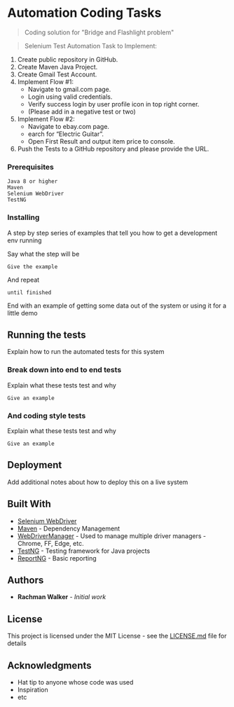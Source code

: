 # Automation Coding Tasks

> Coding solution for "Bridge and Flashlight problem"

> Selenium Test Automation Task to Implement:

1.	Create public repository in GitHub.
2.	Create Maven Java Project.
3.	Create Gmail Test Account.
4.	Implement Flow #1:
    - Navigate to gmail.com page.
    - Login using valid credentials.
    - Verify success login by user profile icon in top right corner.
    - (Please add in a negative test or two)
5.	Implement Flow #2:
    - Navigate to ebay.com page.
    - earch for “Electric Guitar”.
    - Open First Result and output item price to console.
6.	Push the Tests to a GitHub repository and please provide the URL.

### Prerequisites

```
Java 8 or higher
Maven
Selenium WebDriver
TestNG
```

### Installing

A step by step series of examples that tell you how to get a development env running

Say what the step will be

```
Give the example
```

And repeat

```
until finished
```

End with an example of getting some data out of the system or using it for a little demo

## Running the tests

Explain how to run the automated tests for this system

### Break down into end to end tests

Explain what these tests test and why

```
Give an example
```

### And coding style tests

Explain what these tests test and why

```
Give an example
```

## Deployment

Add additional notes about how to deploy this on a live system

## Built With

* [Selenium WebDriver](https://www.selenium.dev/documentation/en/webdriver/)
* [Maven](https://maven.apache.org/) - Dependency Management
* [WebDriverManager](https://github.com/bonigarcia/webdrivermanager) - Used to manage multiple driver managers - Chrome, FF, Edge, etc.
* [TestNG](https://testng.org/doc/documentation-main.html) - Testing framework for Java projects
* [ReportNG](https://reportng.uncommons.org/) - Basic reporting

## Authors

* **Rachman Walker** - *Initial work*

## License

This project is licensed under the MIT License - see the [LICENSE.md](LICENSE.md) file for details

## Acknowledgments

* Hat tip to anyone whose code was used
* Inspiration
* etc
